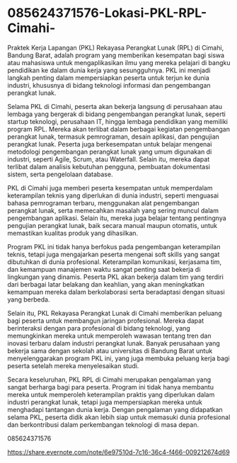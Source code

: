 # 085624371576-Lokasi-PKL-RPL-Cimahi-
Praktek Kerja Lapangan (PKL) Rekayasa Perangkat Lunak (RPL) di Cimahi, Bandung Barat, adalah program yang memberikan kesempatan bagi siswa atau mahasiswa untuk mengaplikasikan ilmu yang mereka pelajari di bangku pendidikan ke dalam dunia kerja yang sesungguhnya. PKL ini menjadi langkah penting dalam mempersiapkan peserta untuk terjun ke dunia industri, khususnya di bidang teknologi informasi dan pengembangan perangkat lunak.

Selama PKL di Cimahi, peserta akan bekerja langsung di perusahaan atau lembaga yang bergerak di bidang pengembangan perangkat lunak, seperti startup teknologi, perusahaan IT, hingga lembaga pendidikan yang memiliki program RPL. Mereka akan terlibat dalam berbagai kegiatan pengembangan perangkat lunak, termasuk pemrograman, desain aplikasi, dan pengujian perangkat lunak. Peserta juga berkesempatan untuk belajar mengenai metodologi pengembangan perangkat lunak yang umum digunakan di industri, seperti Agile, Scrum, atau Waterfall. Selain itu, mereka dapat terlibat dalam analisis kebutuhan pengguna, pembuatan dokumentasi sistem, serta pengelolaan database.

PKL di Cimahi juga memberi peserta kesempatan untuk memperdalam keterampilan teknis yang diperlukan di dunia industri, seperti menguasai bahasa pemrograman terbaru, menggunakan alat pengembangan perangkat lunak, serta memecahkan masalah yang sering muncul dalam pengembangan aplikasi. Selain itu, mereka juga belajar tentang pentingnya pengujian perangkat lunak, baik secara manual maupun otomatis, untuk memastikan kualitas produk yang dihasilkan.

Program PKL ini tidak hanya berfokus pada pengembangan keterampilan teknis, tetapi juga mengajarkan peserta mengenai soft skills yang sangat dibutuhkan di dunia profesional. Keterampilan komunikasi, kerjasama tim, dan kemampuan manajemen waktu sangat penting saat bekerja di lingkungan yang dinamis. Peserta PKL akan bekerja dalam tim yang terdiri dari berbagai latar belakang dan keahlian, yang akan meningkatkan kemampuan mereka dalam berkolaborasi serta beradaptasi dengan situasi yang berbeda.

Selain itu, PKL Rekayasa Perangkat Lunak di Cimahi memberikan peluang bagi peserta untuk membangun jaringan profesional. Mereka dapat berinteraksi dengan para profesional di bidang teknologi, yang memungkinkan mereka untuk memperoleh wawasan tentang tren dan inovasi terbaru dalam industri perangkat lunak. Banyak perusahaan yang bekerja sama dengan sekolah atau universitas di Bandung Barat untuk menyelenggarakan program PKL ini, yang juga membuka peluang kerja bagi peserta setelah mereka menyelesaikan studi.

Secara keseluruhan, PKL RPL di Cimahi merupakan pengalaman yang sangat berharga bagi para peserta. Program ini tidak hanya membantu mereka untuk memperoleh keterampilan praktis yang diperlukan dalam industri perangkat lunak, tetapi juga mempersiapkan mereka untuk menghadapi tantangan dunia kerja. Dengan pengalaman yang didapatkan selama PKL, peserta didik akan lebih siap untuk memasuki dunia profesional dan berkontribusi dalam perkembangan teknologi di masa depan.


085624371576

https://share.evernote.com/note/6e97510d-7c16-36c4-f466-009212674d69
